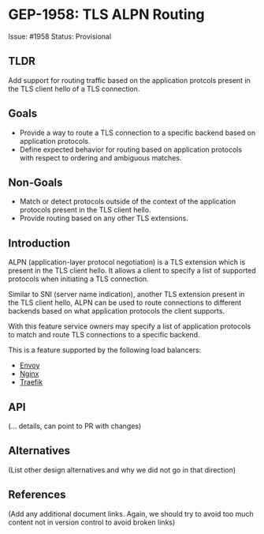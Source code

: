 # GEP-1958: TLS ALPN Routing
Issue: #1958
Status: Provisional
## TLDR
Add support for routing traffic based on the application protcols present in the TLS client hello of a TLS connection.

## Goals

- Provide a way to route a TLS connection to a specific backend based on application protocols.
- Define expected behavior for routing based on application protocols with respect to ordering and ambiguous matches.

## Non-Goals
- Match or detect protocols outside of the context of the application protocols present in the TLS client hello.
- Provide routing based on any other TLS extensions.

## Introduction
ALPN (application-layer protocol negotiation) is a TLS extension which is present in the TLS client hello.
It allows a client to specify a list of supported protocols when initiating a TLS connection.

Similar to SNI (server name indication), another TLS extension present in the TLS client hello, ALPN can be used
to route connections to different backends based on what application protocols the client supports.

With this feature service owners may specify a list of application protocols to match and route TLS connections to a specific backend.

This is a feature supported by the following load balancers:

- [Envoy](https://www.envoyproxy.io/docs/envoy/latest/configuration/listeners/listener_filters/tls_inspector#config-listener-filters-tls-inspector)
- [Nginx](http://nginx.org/en/docs/stream/ngx_stream_ssl_preread_module.html)
- [Traefik](https://doc.traefik.io/traefik/routing/routers/#rule_1)

## API

(... details, can point to PR with changes)


## Alternatives

(List other design alternatives and why we did not go in that
direction)

## References

(Add any additional document links. Again, we should try to avoid
too much content not in version control to avoid broken links)
